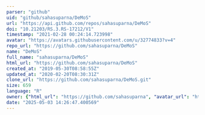 ```yaml
---
parser: "github"
uid: "github/sahasuparna/DeMoS"
url: "https://api.github.com/repos/sahasuparna/DeMoS"
doi: "10.21203/RS.3.RS-17212/V1"
timestamp: "2021-02-28 00:24:14.723998"
avatar: "https://avatars.githubusercontent.com/u/32774833?v=4"
repo_url: "https://github.com/sahasuparna/DeMoS"
name: "DeMoS"
full_name: "sahasuparna/DeMoS"
html_url: "https://github.com/sahasuparna/DeMoS"
created_at: "2019-05-30T08:58:55Z"
updated_at: "2020-02-20T08:30:31Z"
clone_url: "https://github.com/sahasuparna/DeMoS.git"
size: 659
language: "R"
owner: {"html_url": "https://github.com/sahasuparna", "avatar_url": "https://avatars.githubusercontent.com/u/32774833?v=4", "login": "sahasuparna", "type": "User"}
date: "2025-05-03 14:26:47.400569"
---
```


